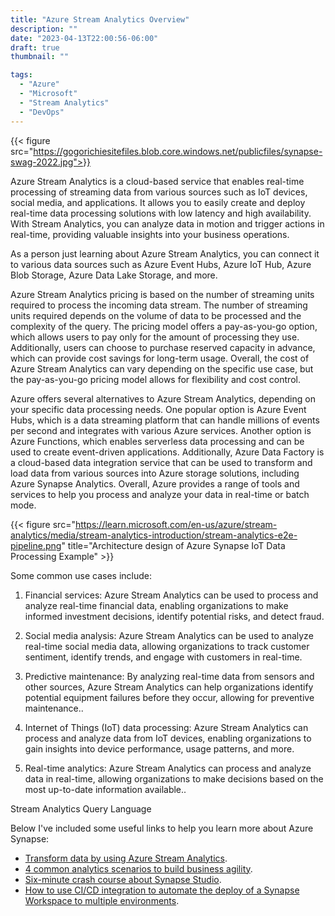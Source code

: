```yaml
---
title: "Azure Stream Analytics Overview"
description: ""
date: "2023-04-13T22:00:56-06:00"
draft: true
thumbnail: ""

tags:
  - "Azure"
  - "Microsoft"
  - "Stream Analytics"
  - "DevOps"
---
```



{{< figure src="https://gogorichiesitefiles.blob.core.windows.net/publicfiles/synapse-swag-2022.jpg">}}

Azure Stream Analytics is a cloud-based service that enables real-time processing of streaming data from various sources such as IoT devices, social media, and applications. It allows you to easily create and deploy real-time data processing solutions with low latency and high availability. With Stream Analytics, you can analyze data in motion and trigger actions in real-time, providing valuable insights into your business operations.


As a person just learning about Azure Stream Analytics, you can connect it to various data sources such as Azure Event Hubs, Azure IoT Hub, Azure Blob Storage, Azure Data Lake Storage, and more.

Azure Stream Analytics pricing is based on the number of streaming units required to process the incoming data stream. The number of streaming units required depends on the volume of data to be processed and the complexity of the query. The pricing model offers a pay-as-you-go option, which allows users to pay only for the amount of processing they use. Additionally, users can choose to purchase reserved capacity in advance, which can provide cost savings for long-term usage. Overall, the cost of Azure Stream Analytics can vary depending on the specific use case, but the pay-as-you-go pricing model allows for flexibility and cost control.

Azure offers several alternatives to Azure Stream Analytics, depending on your specific data processing needs. One popular option is Azure Event Hubs, which is a data streaming platform that can handle millions of events per second and integrates with various Azure services. Another option is Azure Functions, which enables serverless data processing and can be used to create event-driven applications. Additionally, Azure Data Factory is a cloud-based data integration service that can be used to transform and load data from various sources into Azure storage solutions, including Azure Synapse Analytics. Overall, Azure provides a range of tools and services to help you process and analyze your data in real-time or batch mode.



{{< figure src="https://learn.microsoft.com/en-us/azure/stream-analytics/media/stream-analytics-introduction/stream-analytics-e2e-pipeline.png" title="Architecture design of Azure Synapse IoT Data Processing Example" >}}

Some common use cases include:

1. Financial services: Azure Stream Analytics can be used to process and analyze real-time financial data, enabling organizations to make informed investment decisions, identify potential risks, and detect fraud.

1. Social media analysis: Azure Stream Analytics can be used to analyze real-time social media data, allowing organizations to track customer sentiment, identify trends, and engage with customers in real-time.
1. Predictive maintenance: By analyzing real-time data from sensors and other sources, Azure Stream Analytics can help organizations identify potential equipment failures before they occur, allowing for preventive maintenance..
1. Internet of Things (IoT) data processing: Azure Stream Analytics can process and analyze data from IoT devices, enabling organizations to gain insights into device performance, usage patterns, and more.
1. Real-time analytics: Azure Stream Analytics can process and analyze data in real-time, allowing organizations to make decisions based on the most up-to-date information available..


Stream Analytics Query Language



Below I've included some useful links to help you learn more about Azure Synapse:

- [Transform data by using Azure Stream Analytics](https://learn.microsoft.com/en-us/training/modules/transform-data-with-azure-stream-analytics/?source=recommendations).
- [4 common analytics scenarios to build business agility](https://azure.microsoft.com/en-us/blog/4-common-analytics-scenarios-to-build-business-agility/).
- [Six-minute crash course about Synapse Studio](https://www.kevinrchant.com/2022/12/08/six-minute-crash-course-about-synapse-studio/).
- [How to use CI/CD integration to automate the deploy of a Synapse Workspace to multiple environments](https://techcommunity.microsoft.com/t5/azure-synapse-analytics-blog/how-to-use-ci-cd-integration-to-automate-the-deploy-of-a-synapse/ba-p/2248060).
